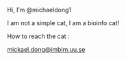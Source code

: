 
Hi, I’m @michaeldong1

I am not a simple cat, I am a bioinfo cat!

How to reach the cat : 

mickael.dong@imbim.uu.se

